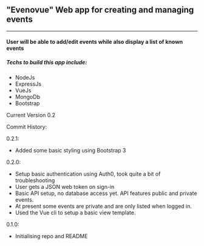 ## "Evenovue" Web app for creating and managing events
------
#### User will be able to add/edit events while also display a list of known events

##### Techs to build this app include:
- NodeJs
- ExpressJs
- VueJs
- MongoDb
- Bootstrap

Current Version 0.2

Commit History:

0.2.1:
- Added some basic styling using Bootstrap 3

0.2.0:
- Setup basic authentication using Auth0, took quite a bit of troubleshooting
- User gets a JSON web token on sign-in
- Basic API setup, no database access yet. API features public and private events.
- At present some events are private and are only listed when logged in.
- Used the Vue cli to setup a basic view template.


0.1.0:
- Initialising repo and README

